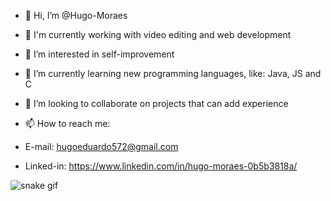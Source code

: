 - 👋 Hi, I’m @Hugo-Moraes
- 🔭 I'm currently working with video editing and web development
- 👀 I’m interested in self-improvement
- 🌱 I’m currently learning new programming languages, like: Java, JS and C
- 🤝 I’m looking to collaborate on projects that can add experience

- 📫 How to reach me:
- E-mail: hugoeduardo572@gmail.com
- Linked-in: https://www.linkedin.com/in/hugo-moraes-0b5b3818a/
<!---
Hugo-Moraes/Hugo-Moraes is a ✨ special ✨ repository because its `README.md` (this file) appears on your GitHub profile.
You can click the Preview link to take a look at your changes.
--->
![snake gif](https://github.com/SEU_USUARIO/SEU_REPOSITORIO/blob/output/github-contribution-grid-snake.svg)
